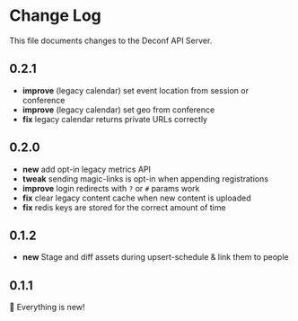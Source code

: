 # Change Log

This file documents changes to the Deconf API Server.

## 0.2.1

- **improve** (legacy calendar) set event location from session or conference
- **improve** (legacy calendar) set geo from conference
- **fix** legacy calendar returns private URLs correctly

## 0.2.0

- **new** add opt-in legacy metrics API
- **tweak** sending magic-links is opt-in when appending registrations
- **improve** login redirects with `?` or `#` params work
- **fix** clear legacy content cache when new content is uploaded
- **fix** redis keys are stored for the correct amount of time

## 0.1.2

- **new** Stage and diff assets during upsert-schedule & link them to people

## 0.1.1

🎉 Everything is new!
